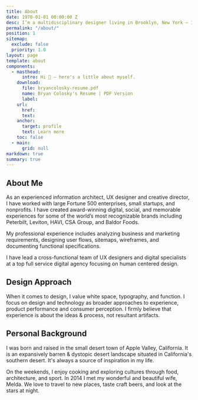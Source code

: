 ```yaml
---
title: About
date: 1970-01-01 00:00:00 Z
desc: I’m a multidisciplinary designer living in Brooklyn, New York — I divide my time between working with code, design systems, architecture and photography.
permalink: "/about/"
position: 1
sitemap:
  exclude: false
  priority: 1.0
layout: page
template: about
components:
  - masthead:
      intro: Hi 👋 — here's a little about myself.
    download:
      file: bryancolosky-resume.pdf
      name: Bryan Colosky's Resume | PDF Version
      label:
    url:
      href:
      text:
    anchor:
      target: profile
      text: Learn more
    toc: false
  - main:
      grid: null
markdown: true
summary: true
---
```

## About Me
As an experienced information architect, UX designer and creative director, I have worked with large Fortune 500 enterprises, small startups, and nonprofits. I have created award-winning digital, social, and memorable experiences for some of the world’s most recognizable brands including Peterbilt, Leviton, HAVI, CSA Group, and Baldor Foods.

My professional experience includes analyzing business and marketing requirements, designing user flows, sitemaps, wireframes, and documenting functional specifications.

I have lead a cross-functional team of UX designers and digital specialists at a top full service digital agency focusing on human centered design.

## Design Approach
When it comes to design, I value white space, typography, and function. I focus on design and technology as broader approaches to experience, product performance and consumer perception. I firmly believe that experience is about the ideas & process, not resultant artifacts.

## Personal Background
I was born and raised in the small desert town of Apple Valley, California. It is an expansively barren & dystopic desert landscape situated in California's southern desert. It's always a source of inspiration in my life.

On the weekends, I enjoy cooking and exploring cultures through food, architecture, and sport. In 2014 I met my wonderful and beautiful wife, Melda. We love to travel to new places, taste craft beers, and look at the stars at night.
